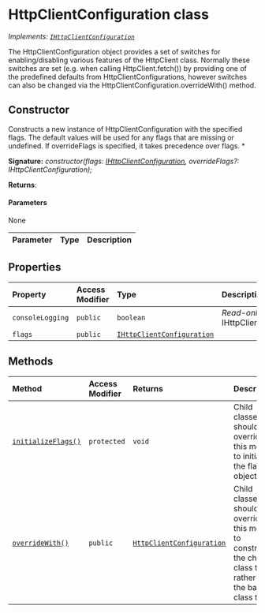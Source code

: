 # HttpClientConfiguration class

_Implements: [`IHttpClientConfiguration`](../sp-http/ihttpclientconfiguration.md)_



The HttpClientConfiguration object provides a set of switches for enabling/disabling various features of the HttpClient class. Normally these switches are set (e.g. when calling HttpClient.fetch()) by providing one of the predefined defaults from HttpClientConfigurations, however switches can also be changed via the HttpClientConfiguration.overrideWith() method.


## Constructor
Constructs a new instance of HttpClientConfiguration with the specified flags. The default values will be used for any flags that are missing or undefined. If overrideFlags is specified, it takes precedence over flags. *

**Signature:** _constructor(flags: [IHttpClientConfiguration](../sp-http/ihttpclientconfiguration.md), overrideFlags?: IHttpClientConfiguration);_

**Returns**: 



#### Parameters
None

| Parameter	   | Type    | Description |
|:-------------|:---------------|:------------|


## Properties

| Property	   | Access Modifier | Type	| Description|
|:-------------|:----|:-------|:-----------|
|`consoleLogging`     | `public` | `boolean` | _Read-only._ {@inheritdoc IHttpClientConfiguration.consoleLogging} |
|`flags`     | `public` | [`IHttpClientConfiguration`](../sp-http/ihttpclientconfiguration.md) |  |




## Methods

| Method	   | Access Modifier | Returns	| Description|
|:-------------|:----|:-------|:-----------|
|[`initializeFlags()`](initializeflags-whd89.md)     | `protected` | `void` | Child classes should override this method to initialize the flags object. |
|[`overrideWith()`](overridewith-6lrm9.md)     | `public` | [`HttpClientConfiguration`](../sp-http/httpclientconfiguration.md) | Child classes should override this method to construct the child class type, rather than the base class type. |




